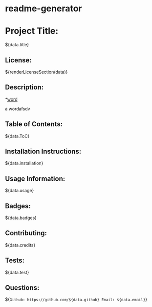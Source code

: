# readme-generator


# Project Title: 
${data.title}

  ## License: 
  ${renderLicenseSection(data)}

  ## Description:
   <!-- ${data.description} -->
*[word](#tests:)
   <!-- *[usage](#usage Information) -->







a wordafsdv

  ## Table of Contents: 
  ${data.ToC}


  ## Installation Instructions: 
  ${data.installation}


  ## Usage Information: 
  ${data.usage}


  ## Badges: 
  ${data.badges}


  ## Contributing: 
  ${data.credits}


  ## Tests: 
  ${data.test}


  ## Questions: 
  ${`Github: https://github.com/${data.github} Email: ${data.email}`}
    